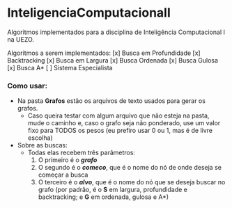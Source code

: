 # InteligenciaComputacionalI
Algoritmos implementados para a disciplina de Inteligência Computacional I na UEZO.

Algoritmos a serem implementados:
[x] Busca em Profundidade
[x] Backtracking
[x] Busca em Largura
[x] Busca Ordenada
[x] Busca Gulosa
[x] Busca A*
[ ] Sistema Especialista

### Como usar:
* Na pasta **Grafos** estão os arquivos de texto usados para gerar os grafos.
    * Caso queira testar com algum arquivo que não esteja na pasta, mude o caminho e, caso o grafo seja não ponderado, use um valor fixo para TODOS os pesos (eu prefiro usar 0 ou 1, mas é de livre escolha)
* Sobre as buscas:
    * Todas elas recebem três parâmetros:
        1. O primeiro é o _**grafo**_
        2. O segundo é o _**comeco**_, que é o nome do nó de onde deseja se começar a busca
        3. O terceiro é o _**alvo**_, que é o nome do nó que se deseja buscar no grafo (por padrão, é o **S** em largura, profundidade e backtracking; e **G** em ordenada, gulosa e A*)